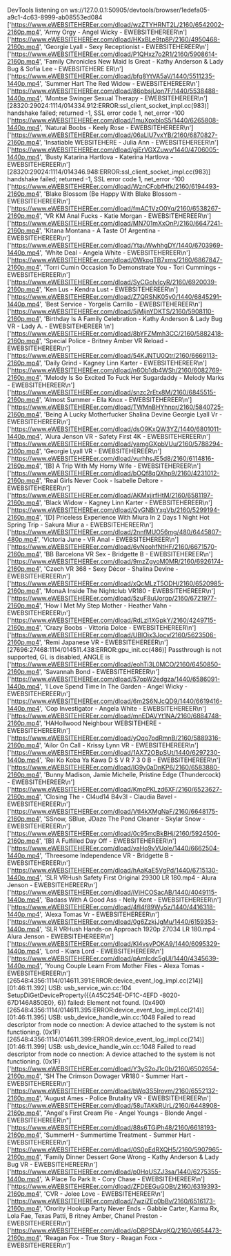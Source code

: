 DevTools listening on ws://127.0.0.1:50905/devtools/browser/1edefa05-a9c1-4c63-8999-ab08553ed084
['https://www.eWEBSITEHEREer.com/dload/wzZTYHRNT2L/2160/6542002-2160p.mp4', 'Army Orgy - Angel Wicky - EWEBSITEHEREER\n']
['https://www.eWEBSITEHEREer.com/dload/HKxBLe9tp8P/2160/4950468-2160p.mp4', 'Georgie Lyall - Sexy Receptionist - EWEBSITEHEREER\n']
['https://www.eWEBSITEHEREer.com/dload/P1QHxz7o2R1/2160/5908614-2160p.mp4', 'Family Chronicles New Maid Is Great - Kathy Anderson & Lady Bug & Sofia Lee - EWEBSITEHERE
ER\n']
['https://www.eWEBSITEHEREer.com/dload/bfq8YtVA5aV/1440/5511235-1440p.mp4', 'Summer Hart The Red Widow - EWEBSITEHEREER\n']
['https://www.eWEBSITEHEREer.com/dload/86pbsjUon7F/1440/5538488-1440p.mp4', 'Montse Swinger Sexual Therapy - EWEBSITEHEREER\n']
[28320:29024:1114/014334.912:ERROR:ssl_client_socket_impl.cc(983)] handshake failed; returned -1, SSL error code 1, net_error -100
['https://www.eWEBSITEHEREer.com/dload/1muXpxbloS5/1440/6265808-1440p.mp4', 'Natural Boobs - Keely Rose - EWEBSITEHEREER\n']
['https://www.eWEBSITEHEREer.com/dload/06aLlU7vxYB/2160/6870827-2160p.mp4', 'Insatiable WEBSITEHERE - Julia Ann - EWEBSITEHEREER\n']
['https://www.eWEBSITEHEREer.com/dload/gjErVGXZuwv/1440/4706005-1440p.mp4', 'Busty Katarina Hartlova - Katerina Hartlova - EWEBSITEHEREER\n']
[28320:29024:1114/014346.948:ERROR:ssl_client_socket_impl.cc(983)] handshake failed; returned -1, SSL error code 1, net_error -100
['https://www.eWEBSITEHEREer.com/dload/WznCFobfHfk/2160/6194493-2160p.mp4', 'Blake Blossom (Be Happy With Blake Blossom - EWEBSITEHEREER\n']
['https://www.eWEBSITEHEREer.com/dload/fmAC1VzO0Yq/2160/6538267-2160p.mp4', 'VR KM Anal Fucks - Katie Morgan - EWEBSITEHEREER\n']
['https://www.eWEBSITEHEREer.com/dload/MN701mXxOnP/2160/6647241-2160p.mp4', 'Kitana Montana - A Taste Of Argentina - EWEBSITEHEREER\n']
['https://www.eWEBSITEHEREer.com/dload/YtauWwhhgDY/1440/6703969-1440p.mp4', 'White Deal - Angela White - EWEBSITEHEREER\n']
['https://www.eWEBSITEHEREer.com/dload/0WkpgTB7xms/2160/6867847-2160p.mp4', 'Torri Cumin Occasion To Demonstrate You - Tori Cummings - EWEBSITEHEREER\n']
['https://www.eWEBSITEHEREer.com/dload/SyCGoIvIcyR/2160/6920039-2160p.mp4', 'Ken Lus - Kendra Lust - EWEBSITEHEREER\n']
['https://www.eWEBSITEHEREer.com/dload/Z7QRSNK05y0/1440/6845291-1440p.mp4', 'Best Service - Yorgelis Carrillo - EWEBSITEHEREER\n']
['https://www.eWEBSITEHEREer.com/dload/5jMijnYDKTS/2160/5908110-2160p.mp4', 'Birthday Is A Family Celebration - Kathy Anderson & Lady Bug VR - Lady A. - EWEBSITEHEREER
\n']
['https://www.eWEBSITEHEREer.com/dload/8bYFZMmh3CC/2160/5882418-2160p.mp4', 'Special Police - Britney Amber VR Reload - EWEBSITEHEREER\n']
['https://www.eWEBSITEHEREer.com/dload/54KJNTU0Qtr/2160/6669113-2160p.mp4', 'Daily Grind - Kagney Linn Karter - EWEBSITEHEREER\n']
['https://www.eWEBSITEHEREer.com/dload/n6Ob1db4WSh/2160/6082769-2160p.mp4', 'Melody Is So Excited To Fuck Her Sugardaddy - Melody Marks - EWEBSITEHEREER\n']
['https://www.eWEBSITEHEREer.com/dload/snzc2rEtx8M/2160/6845515-2160p.mp4', 'Almost Summer - Ella Knox - EWEBSITEHEREER\n']
['https://www.eWEBSITEHEREer.com/dload/TWMnBHYhnpr/2160/5840725-2160p.mp4', 'Being A Lucky Motherfucker Shalina Devine Georgie Lyall Vr - EWEBSITEHEREER\n']
['https://www.eWEBSITEHEREer.com/dload/dsO9KxQW3YZ/1440/6801011-1440p.mp4', 'Alura Jenson VR - Safety First 4K - EWEBSITEHEREER\n']
['https://www.eWEBSITEHEREer.com/dload/yamgGXpbVUu/2160/5788294-2160p.mp4', 'Georgie Lyall VR - EWEBSITEHEREER\n']
['https://www.eWEBSITEHEREer.com/dload/vurhhsJE5d8/2160/6114816-2160p.mp4', '[B] A Trip With My Horny Wife - EWEBSITEHEREER\n']
['https://www.eWEBSITEHEREer.com/dload/bOQf8qQXhp9/2160/4231012-2160p.mp4', 'Real Girls Never Cook - Isabelle Deltore - EWEBSITEHEREER\n']
['https://www.eWEBSITEHEREer.com/dload/AKMxjjrfHtM/2160/6581197-2160p.mp4', 'Black Widow - Kagney Linn Karter - EWEBSITEHEREER\n']
['https://www.eWEBSITEHEREer.com/dload/QyGNBiYxgVb/2160/5299194-2160p.mp4', '[D] Priceless Experience With Miura In 2 Days 1 Night Hot Spring Trip - Sakura Miur
a - EWEBSITEHEREER\n']
['https://www.eWEBSITEHEREer.com/dload/2nnfMUO56mg/480/6445807-480p.mp4', 'Victoria June - VR Anal - EWEBSITEHEREER\n']
['https://www.eWEBSITEHEREer.com/dload/6vNeohfNtHF/2160/6671570-2160p.mp4', 'BB Barcelona VR Sex - Bridgette B - EWEBSITEHEREER\n']
['https://www.eWEBSITEHEREer.com/dload/9mzZgyoM0MR/2160/6926174-2160p.mp4', 'Czech VR 368 - Sexy Décor - Shalina Devine - EWEBSITEHEREER\n']
['https://www.eWEBSITEHEREer.com/dload/xQcMLzT5ODH/2160/6520985-2160p.mp4', 'MonaA Inside The Nightclub VR180 - EWEBSITEHEREER\n']
['https://www.eWEBSITEHEREer.com/dload/5zuF8uUorgp/2160/6721977-2160p.mp4', 'How I Met My Step Mother - Heather Vahn - EWEBSITEHEREER\n']
['https://www.eWEBSITEHEREer.com/dload/RdLzI1XGpkY/2160/4249715-2160p.mp4', 'Crazy Boobs - Vittoria Dolce - EWEBSITEHEREER\n']
['https://www.eWEBSITEHEREer.com/dload/UBlOix3Jocv/2160/5623506-2160p.mp4', 'Remi Japanese VR - EWEBSITEHEREER\n']
[27696:27468:1114/014511.438:ERROR:gpu_init.cc(486)] Passthrough is not supported, GL is disabled, ANGLE is
['https://www.eWEBSITEHEREer.com/dload/eohTi3L0MCO/2160/6450850-2160p.mp4', 'Savannah Bond - EWEBSITEHEREER\n']
['https://www.eWEBSITEHEREer.com/dload/57opW2edgza/1440/6586091-1440p.mp4', 'I Love Spend Time In The Garden - Angel Wicky - EWEBSITEHEREER\n']
['https://www.eWEBSITEHEREer.com/dload/6m2S6NJcQD9/1440/6619416-1440p.mp4', 'Cop Investigator - Angela White - EWEBSITEHEREER\n']
['https://www.eWEBSITEHEREer.com/dload/mnEDAVYt1NA/2160/6884748-2160p.mp4', 'HAHollwood Neighbour WEBSITEHERE - EWEBSITEHEREER\n']
['https://www.eWEBSITEHEREer.com/dload/yOqo7odRmnB/2160/5889316-2160p.mp4', 'Ailor On Call - Krissy Lynn VR - EWEBSITEHEREER\n']
['https://www.eWEBSITEHEREer.com/dload/1AX72OBpSUt/1440/6297230-1440p.mp4', 'Rei Ko Koba Ya Kawa D S V R 7 3 0 B - EWEBSITEHEREER\n']
['https://www.eWEBSITEHEREer.com/dload/IG9y0aDnKP6/2160/6583880-2160p.mp4', 'Bunny Madison, Jamie Michelle, Pristine Edge (Thundercock) - EWEBSITEHEREER\n']
['https://www.eWEBSITEHEREer.com/dload/KmpPKLzd6XF/2160/6523627-2160p.mp4', 'Closing The - Cl4ud14 B4v3l - Claudia Bavel - EWEBSITEHEREER\n']
['https://www.eWEBSITEHEREer.com/dload/VtI4kXMgNaF/2160/6648175-2160p.mp4', 'SSnow, SBlue, JDaze The Pond Cleaner - Skylar Snow - EWEBSITEHEREER\n']
['https://www.eWEBSITEHEREer.com/dload/0c95mcBkBHj/2160/5924506-2160p.mp4', '[B] A Fulfilled Day Off - EWEBSITEHEREER\n']
['https://www.eWEBSITEHEREer.com/dload/vaHo9vVUole/1440/6662504-1440p.mp4', 'Threesome Independence VR - Bridgette B - EWEBSITEHEREER\n']
['https://www.eWEBSITEHEREer.com/dload/hAaKaE5VgPd/1440/6715130-1440p.mp4', 'SLR VRHush Safety First Original 29300 LR 180.mp4 - Alura Jenson - EWEBSITEHEREER\n']
['https://www.eWEBSITEHEREer.com/dload/iVjHCOSacAB/1440/4049115-1440p.mp4', 'Badass With A Good Ass - Nelly Kent - EWEBSITEHEREER\n']
['https://www.eWEBSITEHEREer.com/dload/4fI4f89Wy5z/1440/4416318-1440p.mp4', 'Alexa Tomas Vr - EWEBSITEHEREER\n']
['https://www.eWEBSITEHEREer.com/dload/0g6ZzkjJgMu/1440/6159353-1440p.mp4', 'SLR VRHush Hands-on Approach 1920p 27034 LR 180.mp4 - Alura Jenson - EWEBSITEHEREER\n']
['https://www.eWEBSITEHEREer.com/dload/Kl4vsyPOKA9/1440/6095329-1440p.mp4', 'Lord - Kiara Lord - EWEBSITEHEREER\n']
['https://www.eWEBSITEHEREer.com/dload/pAmIcdc5gUl/1440/4345639-1440p.mp4', 'Young Couple Learn From Mother Files - Alexa Tomas - EWEBSITEHEREER\n']
[26548:4356:1114/014611.391:ERROR:device_event_log_impl.cc(214)] [01:46:11.392] USB: usb_service_win.cc:104 SetupDiGetDeviceProperty({{A45C254E-DF1C-4EFD
-8020-67D146A850E0}, 6}) failed: Element not found. (0x490)
[26548:4356:1114/014611.395:ERROR:device_event_log_impl.cc(214)] [01:46:11.395] USB: usb_device_handle_win.cc:1048 Failed to read descriptor from node co
nnection: A device attached to the system is not functioning. (0x1F)
[26548:4356:1114/014611.399:ERROR:device_event_log_impl.cc(214)] [01:46:11.399] USB: usb_device_handle_win.cc:1048 Failed to read descriptor from node co
nnection: A device attached to the system is not functioning. (0x1F)
['https://www.eWEBSITEHEREer.com/dload/Y3yS2oJ1c0b/2160/6502654-2160p.mp4', 'SH The Crimson Dowager VR180 - Summer Hart - EWEBSITEHEREER\n']
['https://www.eWEBSITEHEREer.com/dload/bWq3S5Irovm/2160/6552132-2160p.mp4', 'August Ames - Police Brutality VR - EWEBSITEHEREER\n']
['https://www.eWEBSITEHEREer.com/dload/58uTAKkRUrL/2160/6448908-2160p.mp4', "Angel's First Cream Pie - Angel Youngs - Blonde Angel - EWEBSITEHEREER\n"]
['https://www.eWEBSITEHEREer.com/dload/88s6TGiPh48/2160/6618193-2160p.mp4', 'SummerH - Summertime Treatment - Summer Hart - EWEBSITEHEREER\n']
['https://www.eWEBSITEHEREer.com/dload/0S0pEdRXQH5/2160/5907965-2160p.mp4', 'Family Dinner Dessert Gone Wrong - Kathy Anderson & Lady Bug VR - EWEBSITEHEREER\n']
['https://www.eWEBSITEHEREer.com/dload/p0HqUSZJ3sa/1440/6275355-1440p.mp4', 'A Place To Park It - Cory Chase - EWEBSITEHEREER\n']
['https://www.eWEBSITEHEREer.com/dload/ZFDEEGuGOBt/2160/6319393-2160p.mp4', 'CVR - Jolee Love - EWEBSITEHEREER\n']
['https://www.eWEBSITEHEREer.com/dload/7wziZEp0bBv/2160/6516173-2160p.mp4', 'Orority Hookup Party Never Ends - Gabbie Carter, Karma Rx, Lola Fae, Texas Patti, B
ritney Amber, Chanel Preston - EWEBSITEHEREER\n']
['https://www.eWEBSITEHEREer.com/dload/oDBPSDArqKQ/2160/6654473-2160p.mp4', 'Reagan Fox - True Story - Reagan Foxx - EWEBSITEHEREER\n']
